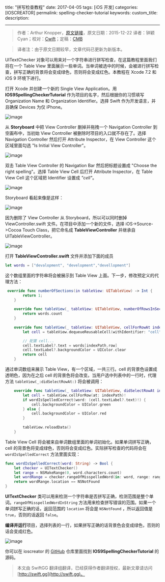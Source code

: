 title: "拼写检查教程"
date: 2017-04-05
tags: [iOS 开发]
categories: [IOSCREATOR]
permalink: spelling-checker-tutorial
keywords: 
custom_title: 
description: 

---
> 作者：Arthur Knopper，[原文链接](https://www.ioscreator.com/tutorials/spelling-checker-tutorial)，原文日期：2015-12-22
> 译者：钟颖Cyan；校对：[Cwift](http://weibo.com/277195544)；定稿：[CMB](https://github.com/chenmingbiao)
  







<!--此处开始正文-->

> 译者注：由于原文日期较早，文章代码已更新为新版本。

UITextChecker 对象可以用来对一个字符串进行拼写检查，在这篇教程里面我们将在一个 Table View 里面展示一些单词。当单词被选中的时候，会被进行拼写检查，拼写正确的背景将会变成绿色，否则将会变成红色。本教程在 Xcode 7.2 和 iOS 9 环境下进行。

<!--more-->

打开 Xcode 并创建一个新的 Single View Application。用 **IOS9SpellingCheckerTutorial** 作为项目的名字，然后根据你的习惯填写 Organization Name 和 Organization Identifier。选择 Swift 作为开发语言，并且确保 Devices 为仅 iPhone。

![image](https://static1.squarespace.com/static/52428a0ae4b0c4a5c2a2cede/t/5677d8939cadb68edf52f7f0/1450694803758/?format=1500w)

从 **Storyboard** 中把 View Controller 删掉并拖拽一个 Navigation Controller 到空画布中，当初始 View Controller 被删除时项目的入口就不存在了。选择 Navigation Controller 然后打开 Attribute Inspector，在 View Controller 这个区域里面勾选 "Is Initial View Controller"。

![image](https://static1.squarespace.com/static/52428a0ae4b0c4a5c2a2cede/t/5677d920cbced60a2378e3f2/1450694945116/?format=750w)

双击 Table View Controller 的 Navigation Bar 然后把标题设置成 "Choose the right spelling"。选择 Table View Cell 后打开 Attribute Inspector，在 Table View Cell 这个区域把 Identifier 设置成 *"cell"*。

![image](https://static1.squarespace.com/static/52428a0ae4b0c4a5c2a2cede/t/5677d9b4d8af102d24e0d8b0/1450695092590/?format=750w)

Storyboard 看起来像是这样：

![image](https://static1.squarespace.com/static/52428a0ae4b0c4a5c2a2cede/t/5677da2e1115e0704eb30102/1450695215429/?format=2500w)

因为删除了 View Controller 从 Storyboard，所以可以同时删掉 ViewController.swift 文件。在项目中添加一个新的文件，选择 iOS->Source->Cocoa Touch Class，把它命名成 **TableViewController** 并继承自 UITableViewController。

![image](https://static1.squarespace.com/static/52428a0ae4b0c4a5c2a2cede/t/5677da89d82d5eb8caa29132/1450695305683/?format=1500w)

打开 **TableViewController.swift** 文件并添加下面的成员

```swift
let words = ["devalopment", "development","devellopment"]
```

这个数组里面的字符串将会被展示到 Table View 上面。下一步，修改预定义的代理方法：

```swift
 override func numberOfSections(in tableView: UITableView) -> Int {
        return 1;
    }
    
    override func tableView(_ tableView: UITableView, numberOfRowsInSection section: Int) -> Int {
        return words.count
    }
    
    override func tableView(_ tableView: UITableView, cellForRowAt indexPath: IndexPath) -> UITableViewCell {
        let cell = tableView.dequeueReusableCell(withIdentifier: "cell", for: indexPath)

        // 配置 cell...
        cell.textLabel?.text = words[indexPath.row]
        cell.textLabel?.backgroundColor = UIColor.clear
        return cell
    }
```

通过单词数组来展示 Table View，有一个区域，一共三行。cell 的背景色设置成透明色，因为在之后 cell 的背景色将会改变。当用户选中列表中的一行时，代理方法 `tableView(_:didSelectRowAt:)` 将会被调用：

```swift
    override func tableView(_ tableView: UITableView, didSelectRowAt indexPath: IndexPath) {
        let cell = tableView.cellForRow(at: indexPath)!
        if wordIsSpelledCorrect(word: (cell.textLabel?.text)!) {
            cell.backgroundColor = UIColor.green
        } else {
            cell.backgroundColor = UIColor.red
        }
        
        tableView.reloadData()
    }
```

Table View Cell 将会被来自单词数组里面的单词初始化。如果单词拼写正确，cell 的背景色将变成绿色，否则将会变成红色。实际拼写检查的代码将会在 `wordIsSpelledCorrect` 方法里面实现：

```swift
func wordIsSpelledCorrect(word: String) -> Bool {
    let checker = UITextChecker()
    let range = NSMakeRange(0, word.characters.count)
    let wordRange = checker.rangeOfMisspelledWord(in: word, range: range, startingAt: 0, wrap: false, language: "en")    
    return wordRange.location == NSNotFound
}
```

**UITextChecker** 类可以用来检测一个字符串是否拼写正确，检测范围是整个单词。`rangeOfMisspelledWordInString` 方法用来检查拼写错误的范围。如果一个单词拼写正确的话，返回范围的 `location` 将会是 `NSNotFound` ，所以返回值是 `true`，否则的话返回 `false`。

**编译并运行**项目，选择列表的一行，如果拼写正确的话背景色会变成绿色，否则的话会变成红色。

![image](https://static1.squarespace.com/static/52428a0ae4b0c4a5c2a2cede/t/5677f3dd841abad6a8597af1/1450701789627/?format=1500w)

你可以在 ioscreator 的 [GitHub](https://github.com/ioscreator/ioscreator) 仓库里面找到 **IOS9SpellingCheckerTutorial** 的源码。
> 本文由 SwiftGG 翻译组翻译，已经获得作者翻译授权，最新文章请访问 [http://swift.gg](http://swift.gg)。